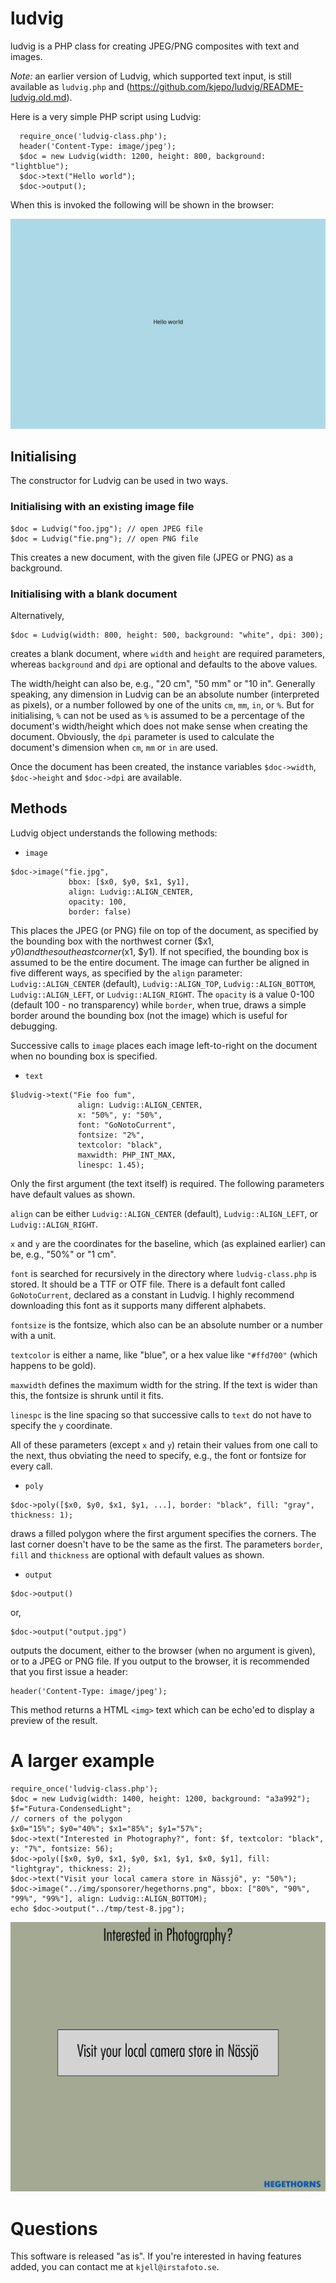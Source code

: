 # ludvig
ludvig is a PHP class for creating JPEG/PNG composites with text and images.

*Note:* an earlier version of Ludvig, which supported text input, is still available
as `ludvig.php` and (https://github.com/kjepo/ludvig/README-ludvig.old.md).

Here is a very simple PHP script using Ludvig:
```
  require_once('ludvig-class.php');
  header('Content-Type: image/jpeg');
  $doc = new Ludvig(width: 1200, height: 800, background: "lightblue");
  $doc->text("Hello world");
  $doc->output();
```
When this is invoked the following will be shown in the browser:

![output](https://github.com/kjepo/ludvig/blob/main/input-output.jpg)

## Initialising

The constructor for Ludvig can be used in two ways.
### Initialising with an existing image file 
```
$doc = Ludvig("foo.jpg"); // open JPEG file
$doc = Ludvig("fie.png"); // open PNG file
```
This creates a new document, with the given file (JPEG or PNG) as a background.

### Initialising with a blank document
Alternatively,
```
$doc = Ludvig(width: 800, height: 500, background: "white", dpi: 300);
```
creates a blank document, where `width` and `height` are required parameters,
whereas `background` and `dpi` are optional and defaults to the above values.

The width/height can also be, e.g., "20 cm", "50 mm" or "10 in".
Generally speaking, any dimension in Ludvig can be an absolute number (interpreted as pixels),
or a number followed by one of the units `cm`, `mm`, `in`, or `%`.
But for initialising, `%` can not be used as `%` is assumed to be a percentage of the document's
width/height which does not make sense when creating the document.
Obviously, the `dpi` parameter is used to calculate the document's dimension when `cm`, `mm` or `in` are used.

Once the document has been created, the instance variables `$doc->width`, `$doc->height` and `$doc->dpi` are available.

## Methods
Ludvig object understands the following methods:

- `image`

```
$doc->image("fie.jpg",
             bbox: [$x0, $y0, $x1, $y1],
             align: Ludvig::ALIGN_CENTER,
             opacity: 100,
             border: false)
```

This places the JPEG (or PNG) file on top of the document, as specified by the bounding box
with the northwest corner ($x1, $y0) and the southeast corner ($x1, $y1).
If not specified, the bounding box is assumed to be the entire document.
The image can further be aligned in five different ways, as specified by the `align` parameter:
`Ludvig::ALIGN_CENTER` (default),
`Ludvig::ALIGN_TOP`,
`Ludvig::ALIGN_BOTTOM`,
`Ludvig::ALIGN_LEFT`,
or
`Ludvig::ALIGN_RIGHT`.
The `opacity` is a value 0-100 (default 100 - no transparency) while `border`, when true,
draws a simple border around the bounding box (not the image) which is useful for debugging.

Successive calls to `image` places each image left-to-right on the document when no bounding box is specified.

- `text`

```
$ludvig->text("Fie foo fum",
               align: Ludvig::ALIGN_CENTER,
               x: "50%", y: "50%",
               font: "GoNotoCurrent",
               fontsize: "2%",
               textcolor: "black",
               maxwidth: PHP_INT_MAX,
               linespc: 1.45);
```
Only the first argument (the text itself) is required.  The following parameters have default values as shown.

`align` can be either `Ludvig::ALIGN_CENTER` (default), `Ludvig::ALIGN_LEFT`, or `Ludvig::ALIGN_RIGHT`.

`x` and `y` are the coordinates for the baseline, which (as explained earlier) can be, e.g., "50%" or "1 cm".

`font` is searched for recursively in the directory where `ludvig-class.php` is stored.  It should be a TTF or OTF file.
There is a default font called `GoNotoCurrent`, declared as a constant in Ludvig. I highly recommend downloading this
font as it supports many different alphabets.

`fontsize` is the fontsize, which also can be an absolute number or a number with a unit.

`textcolor` is either a name, like "blue", or a hex value like `"#ffd700"` (which happens to be gold).

`maxwidth` defines the maximum width for the string.  If the text is wider than this, the fontsize is shrunk until it fits.

`linespc` is the line spacing so that successive calls to `text` do not have to specify the `y` coordinate.

All of these parameters (except `x` and `y`) retain their values from one call to the next,
thus obviating the need to specify, e.g., the font or fontsize for every call.

- `poly`

```
$doc->poly([$x0, $y0, $x1, $y1, ...], border: "black", fill: "gray", thickness: 1);
```

draws a filled polygon where the first argument specifies the corners.
The last corner doesn't have to be the same as the first.
The parameters `border`, `fill` and `thickness` are optional with default values as shown.

- `output`

```
$doc->output()
```
or,
```
$doc->output("output.jpg")
```
outputs the document, either to the browser (when no argument is given), or to a JPEG or PNG file.
If you output to the browser, it is recommended that you first issue a header:
```
header('Content-Type: image/jpeg');
```
This method returns a HTML `<img>` text which can be echo'ed to display a preview of the result.

# A larger example

```
require_once('ludvig-class.php');
$doc = new Ludvig(width: 1400, height: 1200, background: "a3a992");
$f="Futura-CondensedLight";
// corners of the polygon
$x0="15%"; $y0="40%"; $x1="85%"; $y1="57%";
$doc->text("Interested in Photography?", font: $f, textcolor: "black", y: "7%", fontsize: 56);
$doc->poly([$x0, $y0, $x1, $y0, $x1, $y1, $x0, $y1], fill: "lightgray", thickness: 2);
$doc->text("Visit your local camera store in Nässjö", y: "50%");
$doc->image("../img/sponsorer/hegethorns.png", bbox: ["80%", "90%", "99%", "99%"], align: Ludvig::ALIGN_BOTTOM);
echo $doc->output("../tmp/test-8.jpg");
```

![Output](https://github.com/kjepo/ludvig/blob/main/hegethorns.jpeg)

# Questions

This software is released "as is".  If you're interested in having features added, you can contact me at `kjell@irstafoto.se`.

